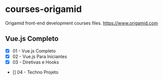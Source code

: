 # courses-origamid
Origamid front-end development courses files.
https://www.origamid.com

## Vue.js Completo
- [x] 01 - Vue.js Completo
- [x] 02 - Vue.js Para Iniciantes
- [x] 03 - Diretivas e Hooks
- [] 04 - Techno Projeto